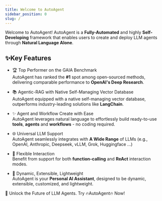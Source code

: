 ```yaml
---
title: Welcome to AutoAgent
sidebar_position: 0
slug: /
---
```


Welcome to AutoAgent! AutoAgent is a **Fully-Automated** and highly **Self-Developing** framework that enables users to create and deploy LLM agents through **Natural Language Alone**. 

## ✨Key Features

* 🏆 Top Performer on the GAIA Benchmark
  <br/>AutoAgent has ranked the **#1** spot among open-sourced methods, delivering comparable performance to **OpenAI's Deep Research**.

* 📚 Agentic-RAG with Native Self-Managing Vector Database
  <br/>AutoAgent equipped with a native self-managing vector database, outperforms industry-leading solutions like **LangChain**. 

* ✨ Agent and Workflow Create with Ease
  <br/>AutoAgent leverages natural language to effortlessly build ready-to-use **tools**, **agents** and **workflows** - no coding required.

* 🌐 Universal LLM Support
  <br/>AutoAgent seamlessly integrates with **A Wide Range** of LLMs (e.g., OpenAI, Anthropic, Deepseek, vLLM, Grok, Huggingface ...)

* 🔀 Flexible Interaction 
  <br/>Benefit from support for both **function-calling** and **ReAct** interaction modes.

* 🤖 Dynamic, Extensible, Lightweight 
  <br/>AutoAgent is your **Personal AI Assistant**, designed to be dynamic, extensible, customized, and lightweight.

🚀 Unlock the Future of LLM Agents. Try 🔥AutoAgent🔥 Now!